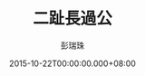 ---
issue: 144
title: 二趾長過公
author: 彭瑞珠
language: 四縣
date: 2015-10-22T00:00:00.000+08:00
topic: 懷想
difficulty: 2
wikidata: Q98095983
wikidata_link: https://www.wikidata.org/wiki/Q98095983
---